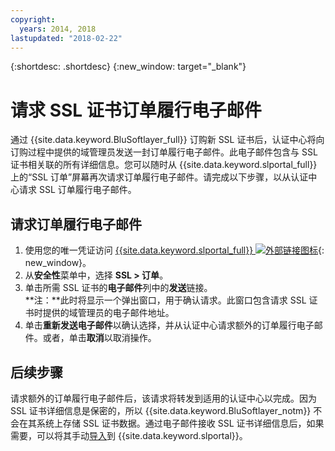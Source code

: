 ```yaml
---
copyright:
  years: 2014, 2018
lastupdated: "2018-02-22"
---
```


{:shortdesc: .shortdesc}
{:new_window: target="_blank"}

# 请求 SSL 证书订单履行电子邮件

通过 {{site.data.keyword.BluSoftlayer_full}} 订购新 SSL 证书后，认证中心将向订购过程中提供的域管理员发送一封订单履行电子邮件。此电子邮件包含与 SSL 证书相关联的所有详细信息。您可以随时从 {{site.data.keyword.slportal_full}} 上的“SSL 订单”屏幕再次请求订单履行电子邮件。请完成以下步骤，以从认证中心请求 SSL 订单履行电子邮件。

## 请求订单履行电子邮件

1. 使用您的唯一凭证访问 [{{site.data.keyword.slportal_full}} ![外部链接图标](../../icons/launch-glyph.svg "外部链接图标")](https://control.softlayer.com/){: new_window}。
2. 从**安全性**菜单中，选择 **SSL > 订单**。
3. 单击所需 SSL 证书的**电子邮件**列中的**发送**链接。<br/>**注：**此时将显示一个弹出窗口，用于确认请求。此窗口包含请求 SSL 证书时提供的域管理员的电子邮件地址。
4. 单击**重新发送电子邮件**以确认选择，并从认证中心请求额外的订单履行电子邮件。或者，单击**取消**以取消操作。

## 后续步骤

请求额外的订单履行电子邮件后，该请求将转发到适用的认证中心以完成。因为 SSL 证书详细信息是保密的，所以 {{site.data.keyword.BluSoftlayer_notm}} 不会在其系统上存储 SSL 证书数据。通过电子邮件接收 SSL 证书详细信息后，如果需要，可以将其手动[导入](import-ssl-certificate.html)到 {{site.data.keyword.slportal}}。
